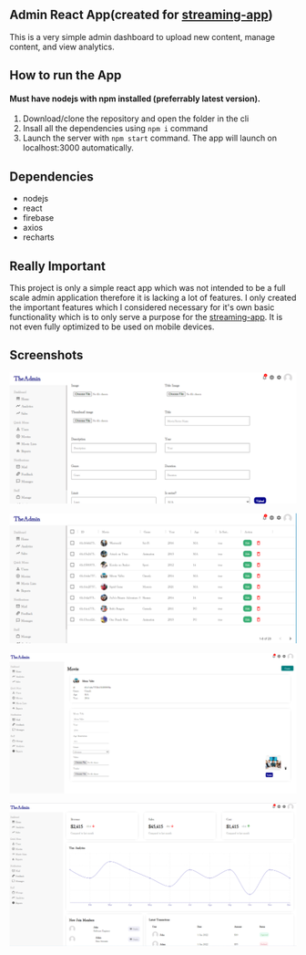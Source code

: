 ## Admin React App(created for [streaming-app](https://github.com/codesagecoder/sreaming-app))
This is a very simple admin dashboard to upload new content, manage content, and view analytics.

## How to run the App
#### Must have nodejs with npm installed (preferrably latest version).
1. Download/clone the repository and open the folder in the cli
2. Insall all the dependencies using `npm i` command
3. Launch the server with `npm start` command. The app will launch on localhost:3000 automatically.

## Dependencies
- nodejs
- react
- firebase
- axios
- recharts

## Really Important
This project is only a simple react app which was not intended to be a full scale admin application therefore it is lacking a lot of features. I only created the important features which I considered necessary for it's own basic functionality which is to only serve a purpose for the [streaming-app](https://github.com/codesagecoder/sreaming-app). It is not even fully optimized to be used on mobile devices.

## Screenshots
![alt text](https://github.com/codesagecoder/streaming-app-admin/blob/master/screenshots/Screenshot%202021-12-23%20102311.png) 

![alt text](https://github.com/codesagecoder/streaming-app-admin/blob/master/screenshots/Screenshot%202021-12-23%20102352.png) 

![alt text](https://github.com/codesagecoder/streaming-app-admin/blob/master/screenshots/Screenshot%202021-12-23%20102432.png) 

![alt text](https://github.com/codesagecoder/streaming-app-admin/blob/master/screenshots/Screenshot%202021-12-23%20102511.png) 
